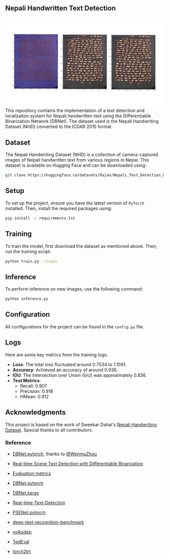 
## Nepali Handwritten Text Detection

![](sample/page.png)
This repository contains the implementation of a text detection and localization system for Nepali handwritten text using the Differentiable Binarization Network (DBNet). The dataset used is the Nepali Handwriting Dataset (NHD) converted to the ICDAR 2015 format.

## Dataset

The Nepali Handwriting Dataset (NHD) is a collection of camera-captured images of Nepali handwritten text from various regions in Nepal. This dataset is available on Hugging Face and can be downloaded using:

```bash
git clone https://huggingface.co/datasets/Rajan/Nepali_Text_Detection_Dataset
```

## Setup

To set up the project, ensure you have the latest version of ```PyTorch``` installed. Then, install the required packages using:

```bash
pip install -r requirements.txt
```

## Training

To train the model, first download the dataset as mentioned above. Then, run the training script:

```bash
python train.py --train
```

## Inference

To perform inference on new images, use the following command:

```bash
python inference.py
```

## Configuration

All configurations for the project can be found in the `config.py` file.

## Logs

Here are some key metrics from the training logs:

- **Loss**: The total loss fluctuated around 0.7534 to 1.1091.
- **Accuracy**: Achieved an accuracy of around 0.936.
- **IOU**: The Intersection over Union (IoU) was approximately 0.836.
- **Test Metrics**: 
  - Recall: 0.907
  - Precision: 0.918
  - HMean: 0.912



## Acknowledgments

This project is based on the work of Sweekar Dahal's [Nepali Handwriting Dataset](https://github.com/dahalsweekar/Nepali-Handwritten-Dataset-Major-Collection). Special thanks to all contributors.


### Reference

- [DBNet.pytorch](https://github.com/WenmuZhou/DBNet.pytorch), thanks to [@WenmuZhou](https://github.com/WenmuZhou)

- [Real-time Scene Text Detection with Differentiable Binarization](https://arxiv.org/abs/1911.08947)
- [Evaluation metrics](https://github.com/Megvii-CSG/MegReader/blob/master/concern/icdar2015_eval)
- [DBNet.pytorch](https://github.com/WenmuZhou/DBNet.pytorch)
- [DBNet.keras](https://github.com/xuannianz/DifferentiableBinarization/)
- [Real-time-Text-Detection](https://github.com/SURFZJY/Real-time-Text-Detection)
- [PSENet.pytorch](https://github.com/whai362/PSENet)
- [deep-text-recognition-benchmark](https://github.com/clovaai/deep-text-recognition-benchmark)
- [volksdep](https://github.com/Media-Smart/volksdep)
- [TedEval](https://github.com/clovaai/TedEval)
- [torch2trt](https://github.com/NVIDIA-AI-IOT/torch2trt)
